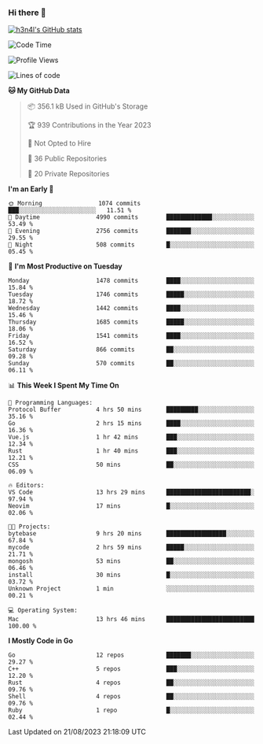 ### Hi there 👋

[![h3n4l's GitHub stats](https://github-readme-stats.vercel.app/api?username=h3n4l&count_private=true&show_icons=true&theme=radical)](https://github.com/h3n4l/github-readme-stats)

<!--START_SECTION:waka-->
![Code Time](http://img.shields.io/badge/Code%20Time-1%2C510%20hrs%2053%20mins-blue)

![Profile Views](http://img.shields.io/badge/Profile%20Views-3-blue)

![Lines of code](https://img.shields.io/badge/From%20Hello%20World%20I%27ve%20Written-2.7%20million%20lines%20of%20code-blue)

**🐱 My GitHub Data** 

> 📦 356.1 kB Used in GitHub's Storage 
 > 
> 🏆 939 Contributions in the Year 2023
 > 
> 🚫 Not Opted to Hire
 > 
> 📜 36 Public Repositories 
 > 
> 🔑 20 Private Repositories 
 > 
**I'm an Early 🐤** 

```text
🌞 Morning                1074 commits        ███░░░░░░░░░░░░░░░░░░░░░░   11.51 % 
🌆 Daytime                4990 commits        █████████████░░░░░░░░░░░░   53.49 % 
🌃 Evening                2756 commits        ███████░░░░░░░░░░░░░░░░░░   29.55 % 
🌙 Night                  508 commits         █░░░░░░░░░░░░░░░░░░░░░░░░   05.45 % 
```
📅 **I'm Most Productive on Tuesday** 

```text
Monday                   1478 commits        ████░░░░░░░░░░░░░░░░░░░░░   15.84 % 
Tuesday                  1746 commits        █████░░░░░░░░░░░░░░░░░░░░   18.72 % 
Wednesday                1442 commits        ████░░░░░░░░░░░░░░░░░░░░░   15.46 % 
Thursday                 1685 commits        █████░░░░░░░░░░░░░░░░░░░░   18.06 % 
Friday                   1541 commits        ████░░░░░░░░░░░░░░░░░░░░░   16.52 % 
Saturday                 866 commits         ██░░░░░░░░░░░░░░░░░░░░░░░   09.28 % 
Sunday                   570 commits         ██░░░░░░░░░░░░░░░░░░░░░░░   06.11 % 
```


📊 **This Week I Spent My Time On** 

```text
💬 Programming Languages: 
Protocol Buffer          4 hrs 50 mins       █████████░░░░░░░░░░░░░░░░   35.16 % 
Go                       2 hrs 15 mins       ████░░░░░░░░░░░░░░░░░░░░░   16.36 % 
Vue.js                   1 hr 42 mins        ███░░░░░░░░░░░░░░░░░░░░░░   12.34 % 
Rust                     1 hr 40 mins        ███░░░░░░░░░░░░░░░░░░░░░░   12.21 % 
CSS                      50 mins             ██░░░░░░░░░░░░░░░░░░░░░░░   06.09 % 

🔥 Editors: 
VS Code                  13 hrs 29 mins      ████████████████████████░   97.94 % 
Neovim                   17 mins             █░░░░░░░░░░░░░░░░░░░░░░░░   02.06 % 

🐱‍💻 Projects: 
bytebase                 9 hrs 20 mins       █████████████████░░░░░░░░   67.84 % 
mycode                   2 hrs 59 mins       █████░░░░░░░░░░░░░░░░░░░░   21.71 % 
mongosh                  53 mins             ██░░░░░░░░░░░░░░░░░░░░░░░   06.46 % 
install                  30 mins             █░░░░░░░░░░░░░░░░░░░░░░░░   03.72 % 
Unknown Project          1 min               ░░░░░░░░░░░░░░░░░░░░░░░░░   00.21 % 

💻 Operating System: 
Mac                      13 hrs 46 mins      █████████████████████████   100.00 % 
```

**I Mostly Code in Go** 

```text
Go                       12 repos            ███████░░░░░░░░░░░░░░░░░░   29.27 % 
C++                      5 repos             ███░░░░░░░░░░░░░░░░░░░░░░   12.20 % 
Rust                     4 repos             ██░░░░░░░░░░░░░░░░░░░░░░░   09.76 % 
Shell                    4 repos             ██░░░░░░░░░░░░░░░░░░░░░░░   09.76 % 
Ruby                     1 repo              █░░░░░░░░░░░░░░░░░░░░░░░░   02.44 % 
```




 Last Updated on 21/08/2023 21:18:09 UTC
<!--END_SECTION:waka-->

